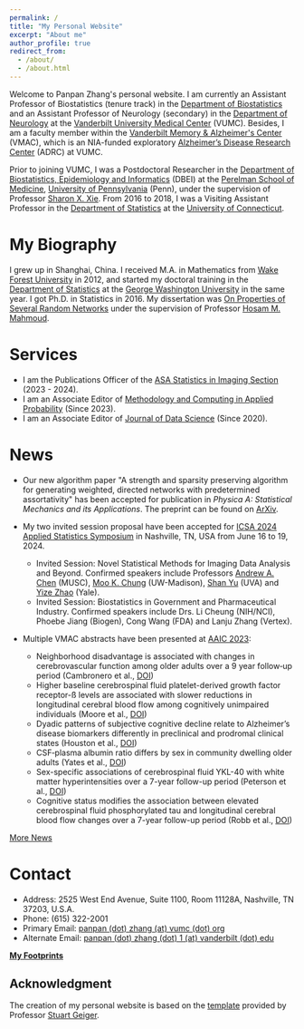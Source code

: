 ```yaml
---
permalink: /
title: "My Personal Website"
excerpt: "About me"
author_profile: true
redirect_from: 
  - /about/
  - /about.html
---
```


Welcome to Panpan Zhang's personal website. I am currently an Assistant Professor of Biostatistics (tenure track) in the [Department of Biostatistics](https://www.vumc.org/biostatistics/vanderbilt-department-biostatistics) and an Assistant Professor of Neurology (secondary) in the [Department of Neurology](https://www.vumc.org/neurology) at the [Vanderbilt University Medical Center](https://www.vumc.org/main/home) (VUMC). Besides, I am a faculty member within the [Vanderbilt Memory & Alzheimer's Center](https://www.vumc.org/vmac/home) (VMAC), which is an NIA-funded exploratory [Alzheimer’s Disease Research Center](https://www.nia.nih.gov/health/alzheimers-disease-research-centers) (ADRC) at VUMC.  

Prior to joining VUMC, I was a Postdoctoral Researcher in the [Department of Biostatistics, Epidemiology and Informatics](https://www.dbei.med.upenn.edu/) (DBEI) at the [Perelman School of Medicine](https://www.med.upenn.edu/), [University of Pennsylvania](https://www.upenn.edu/) (Penn), under the supervision of Professor [Sharon X. Xie](https://www.dbei.med.upenn.edu/bio/sharon-xiangwen-xie-phd). From 2016 to 2018, I was a Visiting Assistant Professor in the [Department of Statistics](https://stat.uconn.edu/) at the [University of Connecticut](https://uconn.edu/).

My Biography
============

I grew up in Shanghai, China. I received M.A. in Mathematics from [Wake Forest University](https://www.wfu.edu/) in 2012, and started my doctoral training in the [Department of Statistics](https://statistics.columbian.gwu.edu/) at the [George Washington University](https://www.gwu.edu/) in the same year. I got Ph.D. in Statistics in 2016. My dissertation was [On Properties of Several Random Networks](https://search-proquest-com.proxy.library.upenn.edu/docview/1778511395/fulltextPDF/85F5580422DB4BC5PQ/1?accountid=14707) under the supervision of Professor [Hosam M. Mahmoud](https://statistics.columbian.gwu.edu/hosam-m-mahmoud).

Services
============
* I am the Publications Officer of the [ASA Statistics in Imaging Section](https://statsinimaging.github.io/) (2023 - 2024).
* I am an Associate Editor of [Methodology and Computing in Applied Probability](https://www.springer.com/journal/11009) (Since 2023).
* I am an Associate Editor of [Journal of Data Science](https://jds-online.org/journal/JDS) (Since 2020).

News
============
* Our new algorithm paper "A strength and sparsity preserving algorithm for generating weighted, directed networks with predetermined assortativity" has been accepted for publication in *Physica A: Statistical Mechanics and its Applications*.
The preprint can be found on [ArXiv](https://arxiv.org/pdf/2308.13033.pdf).

* My two invited session proposal have been accepted for [ICSA 2024 Applied Statistics Symposium](https://symposium2024.icsa.org/) in Nashville, TN, USA from June 16 to 19, 2024. 
  - Invited Session: Novel Statistical Methods for Imaging Data Analysis and Beyond. Confirmed speakers include Professors [Andrew A. Chen](https://andrewanchen.github.io/) (MUSC), [Moo K. Chung](https://pages.stat.wisc.edu/~mchung/) (UW-Madison), [Shan Yu](https://statistics.as.virginia.edu/faculty-staff/profile/sy5jx) (UVA) and [Yize Zhao](https://ysph.yale.edu/profile/yize-zhao/) (Yale).
  - Invited Session: Biostatistics in Government and Pharmaceutical Industry. Confirmed speakers include Drs. Li Cheung (NIH/NCI), Phoebe Jiang (Biogen), Cong Wang (FDA) and Lanju Zhang (Vertex).
* Multiple VMAC abstracts have been presented at [AAIC 2023](https://aaic.alz.org/highlights2023.asp):
  - Neighborhood disadvantage is associated with changes in cerebrovascular function among older adults over a 9 year follow‐up period (Cambronero et al., [DOI](https://doi.org/10.1002/alz.080675))
  - Higher baseline cerebrospinal fluid platelet-derived growth factor receptor-ß levels are associated with slower reductions in longitudinal cerebral blood flow among cognitively unimpaired individuals (Moore et al., [DOI](https://doi.org/10.1002/alz.080372))
  - Dyadic patterns of subjective cognitive decline relate to Alzheimer’s disease biomarkers differently in preclinical and prodromal clinical states (Houston et al., [DOI](https://doi.org/10.1002/alz.075637))
  - CSF‐plasma albumin ratio differs by sex in community dwelling older adults (Yates et al., [DOI](https://doi.org/10.1002/alz.080059))
  - Sex-specific associations of cerebrospinal fluid YKL-40 with white matter hyperintensities over a 7-year follow-up period (Peterson et al., [DOI](https://doi.org/10.1002/alz.079755))
  - Cognitive status modifies the association between elevated cerebrospinal fluid phosphorylated tau and longitudinal cerebral blood flow changes over a 7-year follow-up period (Robb et al., [DOI](https://doi.org/10.1002/alz.080341))


[More News](https://panpan-zhang.com/year-archive/)

Contact
============
* Address: 2525 West End Avenue, Suite 1100, Room 11128A, Nashville, TN 37203, U.S.A.
* Phone: (615) 322-2001
* Primary Email: [panpan (dot) zhang (at) vumc (dot) org](mailto:panpan.zhang@vumc.org)
* Alternate Email: [panpan (dot) zhang (dot) 1 (at) vanderbilt (dot) edu](mailto:panpan.zhang.1@vanderbilt.edu)

**[My Footprints](https://panpan-zhang.com/talkmap/map.html)**

Acknowledgment
-------------
The creation of my personal website is based on the [template](https://github.com/academicpages) provided by Professor [Stuart Geiger](https://stuartgeiger.com/).
